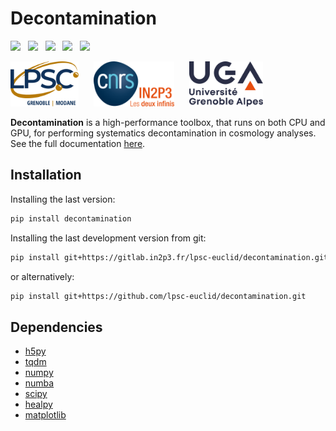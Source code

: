 Decontamination
===============

[![][License img]][License]
&nbsp;
[![][MainRepo img]][MainRepo]
&nbsp;
[![][AltRepo img]][AltRepo]
&nbsp;
[![][CodeCoverage img]][CodeCoverage]
&nbsp;
[![][CodeQuality img]][CodeQuality]
<!--
&nbsp;
[![][CodeLines img]][CodeLines]
-->

<a href="http://lpsc.in2p3.fr/"              target="_blank"><img src="./manual/_html_static/logo_lpsc.svg" alt="LPSC" height="72" /></a>
&nbsp;&nbsp;&nbsp;&nbsp;
<a href="http://www.in2p3.fr/"               target="_blank"><img src="./manual/_html_static/logo_in2p3.svg" alt="IN2P3" height="72" /></a>
&nbsp;&nbsp;&nbsp;&nbsp;
<a href="http://www.univ-grenoble-alpes.fr/" target="_blank"><img src="./manual/_html_static/logo_uga.svg" alt="UGA" height="72" /></a>

**Decontamination** is a high-performance toolbox, that runs on both CPU and GPU, for performing systematics decontamination in cosmology analyses. See the full documentation [here]().

Installation
------------

Installing the last version:

```bash
pip install decontamination
```

Installing the last development version from git:

```bash
pip install git+https://gitlab.in2p3.fr/lpsc-euclid/decontamination.git
```

or alternatively:

```bash
pip install git+https://github.com/lpsc-euclid/decontamination.git
```

Dependencies
------------

* [h5py](https://www.h5py.org/)
* [tqdm](https://tqdm.github.io/)
* [numpy](https://numpy.org/)
* [numba](https://numba.pydata.org/)
* [scipy](https://scipy.org/)
* [healpy](https://healpy.readthedocs.io/)
* [matplotlib](https://matplotlib.org/)

[License]:http://www.cecill.info/licences/Licence_CeCILL-C_V1-en.txt
[License img]:https://img.shields.io/badge/license-CeCILL--C-blue.svg

[MainRepo]:https://gitlab.in2p3.fr/lpsc-euclid/decontamination
[MainRepo img]:https://img.shields.io/badge/private%20repo-gitlab.in2p3.fr-success

[AltRepo]:https://github.com/lpsc-euclid/decontamination
[AltRepo img]:https://img.shields.io/badge/public%20repo-github.com-success

[CodeCoverage]:https://sonarqube.in2p3.fr/dashboard?id=decontamination-key
[CodeCoverage img]:https://sonarqube.in2p3.fr/api/project_badges/measure?project=decontamination-key&metric=coverage&token=sqb_70baaf7c87542fe8555d5bd23fdb95bfaf848b37

[CodeQuality]:https://sonarqube.in2p3.fr/dashboard?id=decontamination-key
[CodeQuality img]:https://sonarqube.in2p3.fr/api/project_badges/measure?project=decontamination-key&metric=alert_status&token=sqb_70baaf7c87542fe8555d5bd23fdb95bfaf848b37

[CodeLines]:https://sonarqube.in2p3.fr/dashboard?id=decontamination-key
[CodeLines img]:https://sonarqube.in2p3.fr/api/project_badges/measure?project=decontamination-key&metric=ncloc&token=sqb_70baaf7c87542fe8555d5bd23fdb95bfaf848b37
